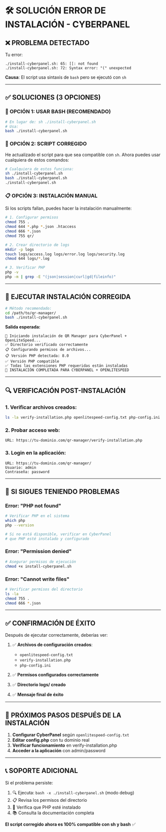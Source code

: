 # 🛠️ SOLUCIÓN ERROR DE INSTALACIÓN - CYBERPANEL

## ❌ PROBLEMA DETECTADO

Tu error:
```
./install-cyberpanel.sh: 65: [[: not found
./install-cyberpanel.sh: 72: Syntax error: "(" unexpected
```

**Causa**: El script usa sintaxis de `bash` pero se ejecutó con `sh`

---

## ✅ SOLUCIONES (3 OPCIONES)

### 🚀 **OPCIÓN 1: USAR BASH (RECOMENDADO)**

```bash
# En lugar de: sh ./install-cyberpanel.sh
# Usa:
bash ./install-cyberpanel.sh
```

### 🔧 **OPCIÓN 2: SCRIPT CORREGIDO**

He actualizado el script para que sea compatible con `sh`. Ahora puedes usar cualquiera de estos comandos:

```bash
# Cualquiera de estos funciona:
sh ./install-cyberpanel.sh
bash ./install-cyberpanel.sh
./install-cyberpanel.sh
```

### 📋 **OPCIÓN 3: INSTALACIÓN MANUAL**

Si los scripts fallan, puedes hacer la instalación manualmente:

```bash
# 1. Configurar permisos
chmod 755 .
chmod 644 *.php *.json .htaccess
chmod 666 *.json
chmod 755 qr/

# 2. Crear directorio de logs
mkdir -p logs
touch logs/access.log logs/error.log logs/security.log
chmod 644 logs/*.log

# 3. Verificar PHP
php -v
php -m | grep -E "(json|session|curl|gd|fileinfo)"
```

---

## 🎯 **EJECUTAR INSTALACIÓN CORREGIDA**

```bash
# Método recomendado:
cd /path/to/qr-manager/
bash ./install-cyberpanel.sh
```

**Salida esperada:**
```
🚀 Iniciando instalación de QR Manager para CyberPanel + OpenLiteSpeed...
✅ Directorio verificado correctamente
📋 Configurando permisos de archivos...
📋 Versión PHP detectada: 8.0
✅ Versión PHP compatible
✅ Todas las extensiones PHP requeridas están instaladas
🎉 INSTALACIÓN COMPLETADA PARA CYBERPANEL + OPENLITESPEED
```

---

## 🔍 **VERIFICACIÓN POST-INSTALACIÓN**

### 1. **Verificar archivos creados:**
```bash
ls -la verify-installation.php openlitespeed-config.txt php-config.ini
```

### 2. **Probar acceso web:**
```
URL: https://tu-dominio.com/qr-manager/verify-installation.php
```

### 3. **Login en la aplicación:**
```
URL: https://tu-dominio.com/qr-manager/
Usuario: admin
Contraseña: password
```

---

## 🚨 **SI SIGUES TENIENDO PROBLEMAS**

### **Error: "PHP not found"**
```bash
# Verificar PHP en el sistema
which php
php --version

# Si no está disponible, verificar en CyberPanel
# que PHP esté instalado y configurado
```

### **Error: "Permission denied"**
```bash
# Asegurar permisos de ejecución
chmod +x install-cyberpanel.sh
```

### **Error: "Cannot write files"**
```bash
# Verificar permisos del directorio
ls -la
chmod 755 .
chmod 666 *.json
```

---

## ✅ **CONFIRMACIÓN DE ÉXITO**

Después de ejecutar correctamente, deberías ver:

1. ✅ **Archivos de configuración creados**:
   - `openlitespeed-config.txt`
   - `verify-installation.php` 
   - `php-config.ini`

2. ✅ **Permisos configurados correctamente**

3. ✅ **Directorio logs/ creado**

4. ✅ **Mensaje final de éxito**

---

## 🎯 **PRÓXIMOS PASOS DESPUÉS DE LA INSTALACIÓN**

1. **Configurar CyberPanel** según `openlitespeed-config.txt`
2. **Editar config.php** con tu dominio real
3. **Verificar funcionamiento** en verify-installation.php
4. **Acceder a la aplicación** con admin/password

---

## 📞 **SOPORTE ADICIONAL**

Si el problema persiste:

1. 🔍 Ejecuta: `bash -x ./install-cyberpanel.sh` (modo debug)
2. 📋 Revisa los permisos del directorio
3. 🔧 Verifica que PHP esté instalado
4. 📚 Consulta la documentación completa

**El script corregido ahora es 100% compatible con sh y bash** ✅